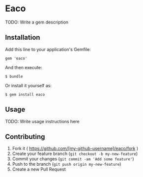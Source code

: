 # Eaco

TODO: Write a gem description

## Installation

Add this line to your application's Gemfile:

    gem 'eaco'

And then execute:

    $ bundle

Or install it yourself as:

    $ gem install eaco

## Usage

TODO: Write usage instructions here

## Contributing

1. Fork it ( https://github.com/[my-github-username]/eaco/fork )
2. Create your feature branch (`git checkout -b my-new-feature`)
3. Commit your changes (`git commit -am 'Add some feature'`)
4. Push to the branch (`git push origin my-new-feature`)
5. Create a new Pull Request
